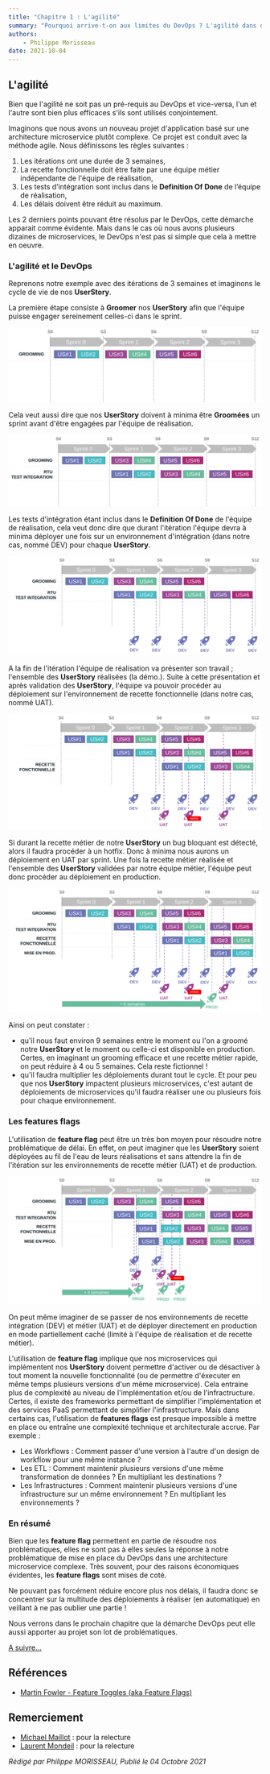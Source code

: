 ```yaml
---
title: "Chapitre 1 : L'agilité"
summary: "Pourquoi arrive-t-on aux limites du DevOps ? L'agilité dans des projets microservices complexes est un facteur d'explication."
authors:
    - Philippe Morisseau
date: 2021-10-04
---
```


## L'agilité

Bien que l'agilité ne soit pas un pré-requis au DevOps et vice-versa, l'un et l'autre sont bien plus efficaces s'ils sont utilisés conjointement.

Imaginons que nous avons un nouveau projet d'application basé sur une architecture microservice plutôt complexe. Ce projet est conduit avec la méthode agile.
Nous définissons les règles suivantes :

1. Les itérations ont une durée de 3 semaines,
2. La recette fonctionnelle doit être faite par une équipe métier indépendante de l'équipe de réalisation,
3. Les tests d’intégration sont inclus dans le **Definition Of Done** de l’équipe de réalisation,
4. Les délais doivent être réduit au maximum.

Les 2 derniers points pouvant être résolus par le DevOps, cette démarche apparait comme évidente. Mais dans le cas où nous avons plusieurs dizaines de microservices, le DevOps n'est pas si simple que cela à mettre en oeuvre.

### L'agilité et le DevOps

Reprenons notre exemple avec des itérations de 3 semaines et imaginons le cycle de vie de nos **UserStory**.

La première étape consiste à **Groomer** nos **UserStory** afin que l'équipe puisse engager sereinement celles-ci dans le sprint.

![grooming](../../../img/01.pourquoi.lenombrededeploiement.001.svg)

Cela veut aussi dire que nos **UserStory** doivent à minima être **Groomées** un sprint avant d'être engagées par l'équipe de réalisation.

![rtu](../../../img/01.pourquoi.lenombrededeploiement.002.svg)

Les tests d'intégration étant inclus dans le **Definition Of Done** de l'équipe de réalisation, cela veut donc dire que durant l'itération l'équipe devra à minima déployer une fois sur un environnement d'intégration (dans notre cas, nommé DEV) pour chaque **UserStory**.

![deployToDev](../../../img/01.pourquoi.lenombrededeploiement.003.svg)

A la fin de l'itération l'équipe de réalisation va présenter son travail ; l'ensemble des **UserStory** réalisées (la démo.). Suite à cette présentation et après validation des **UserStory**, l'équipe va pouvoir procéder au déploiement sur l'environnement de recette fonctionnelle (dans notre cas, nommé UAT).

![deployToUat](../../../img/01.pourquoi.lenombrededeploiement.004.svg)

Si durant la recette métier de notre **UserStory** un bug bloquant est détecté, alors il faudra procéder à un hotfix. Donc à minima nous aurons un déploiement en UAT par sprint. Une fois la recette métier réalisée et l'ensemble des **UserStory** validées par notre équipe métier, l'équipe peut donc procéder au déploiement en production.

![deployToPrd](../../../img/01.pourquoi.lenombrededeploiement.005.svg)

Ainsi on peut constater :

- qu'il nous faut environ 9 semaines entre le moment ou l'on a groomé notre **UserStory** et le moment ou celle-ci est disponible en production. Certes, en imaginant un grooming efficace et une recette métier rapide, on peut réduire à 4 ou 5 semaines. Cela reste fictionnel !
- qu'il faudra multiplier les déploiements durant tout le cycle. Et pour peu que nos **UserStory** impactent plusieurs microservices, c'est autant de déploiements de microservices qu'il faudra réaliser une ou plusieurs fois pour chaque environnement.

### Les features flags

L'utilisation de **feature flag** peut être un très bon moyen pour résoudre notre problématique de délai. En effet, on peut imaginer que les **UserStory** soient déployées au fil de l'eau de leurs réalisations et sans attendre la fin de l'itération sur les environnements de recette métier (UAT) et de production.

![featureflag](../../../img/01.pourquoi.lenombrededeploiement.006.svg)

On peut même imaginer de se passer de nos environnements de recette intégration (DEV) et métier (UAT) et de déployer directement en production en mode partiellement caché (limité à l'équipe de réalisation et de recette métier). 

L'utilisation de **feature flag** implique que nos microservices qui implémentent nos **UserStory** doivent permettre d'activer ou de désactiver à tout moment la nouvelle fonctionnalité (ou de permettre d'éxecuter en même temps plusieurs versions d'un même microservice). Cela entraine plus de complexité au niveau de l'implémentation et/ou de l'infractructure. Certes, il existe des frameworks permettant de simplifier l'implémentation et des services PaaS permettant de simplifier l'infrastructure. 
Mais dans certains cas, l'utilisation de **features flags** est presque impossible à mettre en place ou entraîne une complexité technique et architecturale accrue. Par exemple :

- Les Workflows : Comment passer d'une version à l'autre d'un design de workflow pour une même instance ?
- Les ETL : Comment maintenir plusieurs versions d'une même transformation de données ? En multipliant les destinations ?
- Les Infrastructures : Comment maintenir plusieurs versions d'une infrastructure sur un même environnement ? En multipliant les environnements ?

### En résumé

Bien que les **feature flag** permettent en partie de résoudre nos problématiques, elles ne sont pas à elles seules la réponse à notre problématique de mise en place du DevOps dans une architecture microservice complexe.
Très souvent, pour des raisons économiques évidentes, les **feature flags** sont mises de coté.

Ne pouvant pas forcément réduire encore plus nos délais, il faudra donc se concentrer sur la multitude des déploiements à réaliser (en automatique) en veillant à ne pas oublier une partie !

Nous verrons dans le prochain chapitre que la démarche DevOps peut elle aussi apporter au projet son lot de problématiques.

[A suivre...](02.pourquoi.devops.md)

## Références

- [Martin Fowler - Feature Toggles (aka Feature Flags)](https://martinfowler.com/articles/feature-toggles.html)

## Remerciement

- [Michael Maillot](https://twitter.com/michael_maillot) : pour la relecture
- [Laurent Mondeil](https://www.linkedin.com/in/laurent-mondeil-0a87a743/) : pour la relecture

_Rédigé par Philippe MORISSEAU, Publié le 04 Octobre 2021_

